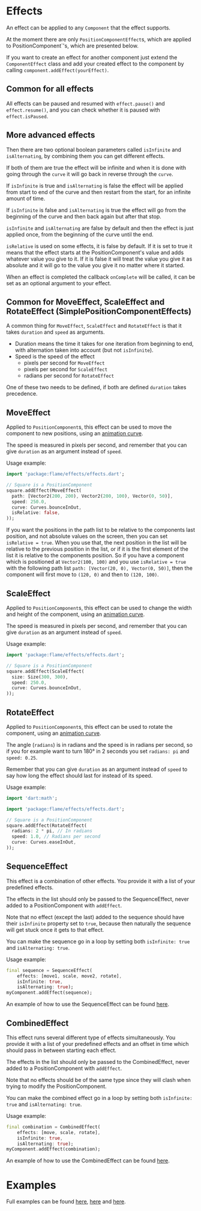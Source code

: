 # Effects
An effect can be applied to any `Component` that the effect supports.

At the moment there are only `PositionComponentEffect`s, which are applied to PositionComponent`'s, which are presented below.

If you want to create an effect for another component just extend the `ComponentEffect` class and add your created effect to the component by calling `component.addEffect(yourEffect)`.

## Common for all effects
All effects can be paused and resumed with `effect.pause()` and `effect.resume()`, and you can check whether it is paused with `effect.isPaused`.

## More advanced effects
Then there are two optional boolean parameters called `isInfinite` and `isAlternating`, by combining them you can get different effects.

If both of them are true the effect will be infinite and when it is done with going through the `curve` it will go back in reverse through the `curve`.

If `isInfinite` is true and `isAlternating` is false the effect will be applied from start to end of the curve and then restart from the start, for an infinite amount of time.

If `isInfinite` is false and `isAlternating` is true the effect will go from the beginning of the curve and then back again but after that stop.

`isInfinite` and `isAlternating` are false by default and then the effect is just applied once, from the beginning of the curve until the end.

`isRelative` is used on some effects, it is false by default. If it is set to true it means that the effect starts at the PositionComponent's value and adds whatever value you give to it. If it is false it will treat the value you give it as absolute and it will go to the value you give it no matter where it started.

When an effect is completed the callback `onComplete` will be called, it can be set as an optional argument to your effect.

## Common for MoveEffect, ScaleEffect and RotateEffect (SimplePositionComponentEffects)
A common thing for `MoveEffect`, `ScaleEffect` and `RotateEffect` is that it takes `duration` and `speed` as arguments.

- Duration means the time it takes for one iteration from beginning to end, with alternation taken into account (but not `isInfinite`).
- Speed is the speed of the effect
    - pixels per second for `MoveEffect`
    - pixels per second for `ScaleEffect`
    - radians per second for `RotateEffect`

One of these two needs to be defined, if both are defined `duration` takes precedence.

## MoveEffect

Applied to `PositionComponent`s, this effect can be used to move the component to new positions, using an [animation curve](https://api.flutter.dev/flutter/animation/Curves-class.html).

The speed is measured in pixels per second, and remember that you can give `duration` as an argument instead of `speed`.

Usage example:
```dart
import 'package:flame/effects/effects.dart';

// Square is a PositionComponent
square.addEffect(MoveEffect(
  path: [Vector2(200, 200), Vector2(200, 100), Vector(0, 50)],
  speed: 250.0,
  curve: Curves.bounceInOut,
  isRelative: false,
));
```

If you want the positions in the path list to be relative to the components last position, and not absolute values on the screen, then you can set `isRelative = true`.
When you use that, the next position in the list will be relative to the previous position in the list, or if it is the first element of the list it is relative to the components position.
So if you have a component which is positioned at `Vector2(100, 100)` and you use `isRelative = true` with the following path list `path: [Vector(20, 0), Vector(0, 50)]`, then the component will
first move to `(120, 0)` and then to `(120, 100)`.

## ScaleEffect

Applied to `PositionComponent`s, this effect can be used to change the width and height of the component, using an [animation curve](https://api.flutter.dev/flutter/animation/Curves-class.html).

The speed is measured in pixels per second, and remember that you can give `duration` as an argument instead of `speed`.

Usage example:
```dart
import 'package:flame/effects/effects.dart';

// Square is a PositionComponent
square.addEffect(ScaleEffect(
  size: Size(300, 300),
  speed: 250.0,
  curve: Curves.bounceInOut,
));
```

## RotateEffect

Applied to `PositionComponent`s, this effect can be used to rotate the component, using an [animation curve](https://api.flutter.dev/flutter/animation/Curves-class.html).

The angle (`radians`) is in radians and the speed is in radians per second, so if you for example want to turn 180° in 2 seconds you set `radians: pi` and `speed: 0.25`.

Remember that you can give `duration` as an argument instead of `speed` to say how long the effect should last for instead of its speed.

Usage example:
```dart
import 'dart:math';

import 'package:flame/effects/effects.dart';

// Square is a PositionComponent
square.addEffect(RotateEffect(
  radians: 2 * pi, // In radians
  speed: 1.0, // Radians per second
  curve: Curves.easeInOut,
));
```

## SequenceEffect

This effect is a combination of other effects. You provide it with a list of your predefined effects.
 
The effects in the list should only be passed to the SequenceEffect, never added to a PositionComponent with `addEffect`.

Note that no effect (except the last) added to the sequence should have their `isInfinite` property set to `true`, because then naturally the sequence will get stuck once it gets to that effect.

You can make the sequence go in a loop by setting both `isInfinite: true` and `isAlternating: true`.

Usage example:
```dart
final sequence = SequenceEffect(
    effects: [move1, scale, move2, rotate],
    isInfinite: true, 
    isAlternating: true);
myComponent.addEffect(sequence);
```
An example of how to use the SequenceEffect can be found [here](/doc/examples/effects/sequence_effect).
 
## CombinedEffect

This effect runs several different type of effects simultaneously. You provide it with a list of your predefined effects and an offset in time which should pass in between starting each effect.
 
The effects in the list should only be passed to the CombinedEffect, never added to a PositionComponent with `addEffect`.

Note that no effects should be of the same type since they will clash when trying to modify the PositionComponent.

You can make the combined effect go in a loop by setting both `isInfinite: true` and `isAlternating: true`.

Usage example:
```dart
final combination = CombinedEffect(
    effects: [move, scale, rotate],
    isInfinite: true, 
    isAlternating: true);
myComponent.addEffect(combination);
```
An example of how to use the CombinedEffect can be found [here](/doc/examples/effects/combined_effect).
 
# Examples

Full examples can be found [here](/doc/examples/effects/simple), [here](/doc/examples/effects/infinite_effects) and [here](/doc/examples/effects/combined_effects).
